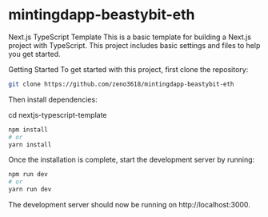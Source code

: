 # mintingdapp-beastybit-eth

Next.js TypeScript Template
This is a basic template for building a Next.js project with TypeScript. This project includes basic settings and files to help you get started.

Getting Started
To get started with this project, first clone the repository:
```bash
git clone https://github.com/zeno3618/mintingdapp-beastybit-eth
```

Then install dependencies:

cd nextjs-typescript-template
```bash
npm install
# or
yarn install
```

Once the installation is complete, start the development server by running:

```bash
npm run dev
# or
yarn run dev
```

The development server should now be running on http://localhost:3000.

